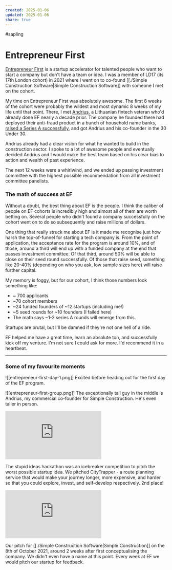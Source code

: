 ```yaml
---
created: 2025-01-06
updated: 2025-01-06
share: true
---
```

#sapling 
# Entrepreneur First

[Entrepreneur First](https://joinef.com) is a startup accelerator for talented people who want to start a company but don't have a team or idea. I was a member of LD17 (its 17th London cohort) in 2021 where I went on to co-found [[./Simple Construction Software|Simple Construction Software]] with someone I met on the cohort.

My time on Entrepreneur First was absolutely awesome. The first 8 weeks of the cohort were probably the wildest and most dynamic 8 weeks of my life until that point. There, I met [Andrius](https://www.linkedin.com/in/andrius-sutas), a Lithuanian fintech veteran who'd already done EF nearly a decade prior. The company he founded there had deployed their anti-fraud product in a bunch of household name banks, [raised a Series A successfully](https://techcrunch.com/2017/06/19/aimbrain/), and got Andrius and his co-founder in the 30 Under 30.

Andrius already had a clear vision for what he wanted to build in the construction sector. I spoke to a lot of awesome people and eventually decided Andrius and I would make the best team based on his clear bias to action and wealth of past experience. 

The next 12 weeks were a whirlwind, and we ended up passing investment committee with the highest possible recommendation from all investment committee panelists. 

### The math of success at EF
Without a doubt, the best thing about EF is the people. I think the caliber of people on EF cohorts is incredibly high and almost all of them are worth betting on. Several people who didn't found a company successfully on the cohort went on to do so subsequently and raise millions of dollars. 

One thing that really struck me about EF is it made me recognise just how harsh the top-of-funnel for starting a tech company is. From the point of application, the acceptance rate for the program is around 10%, and of those, around a third will end up with a funded company at the end that passes investment committee. Of that third, around 50% will be able to close on their seed round successfully. Of those that raise seed, something like 20-40% (depending on who you ask, low sample sizes here) will raise further capital.

My memory is foggy, but for our cohort, I think those numbers look something like:
* ~ 700 applicants
* ~70 cohort members
* ~24 funded founders of ~12 startups (including me!)
* ~5 seed rounds for ~10 founders (I failed here)
* The math says ~1-2 series A rounds will emerge from this.

Startups are brutal, but I'll be damned if they're not one hell of a ride.

EF helped me have a great time, learn an absolute ton, and successfully kick off my venture. I'm not sure I could ask for more. I'd recommend it in a heartbeat.


---

### Some of my favourite moments

![[entrepreneur-first-day-1.png]]
Excited before heading out for the first day of the EF program. 


![[entrepreneur-first-group.png]]
The exceptionally tall guy in the middle is Andrius, my commercial co-founder for Simple Construction. He's even taller in person.


<iframe src="https://www.youtube.com/embed/8uz7AM_znSw?si=Ie9ZnALcYeMVEmrX" title="YouTube video player" frameborder="0" allow="accelerometer; autoplay; clipboard-write; encrypted-media; gyroscope; picture-in-picture; web-share" allowfullscreen></iframe>

The stupid ideas hackathon was an icebreaker competition to pitch the worst possible startup idea. We pitched CityTrapper - a route planning service that would make your journey longer, more expensive, and harder so that you could explore, invest, and self-develop respectively. 2nd place!


<iframe src="https://www.youtube.com/embed/W-8pYSRpPKg?si=tROP1yREMJso8_ur" title="YouTube video player" frameborder="0" allow="accelerometer; autoplay; clipboard-write; encrypted-media; gyroscope; picture-in-picture; web-share" allowfullscreen></iframe>

Our pitch for [[./Simple Construction Software|Simple Construction]] on the 8th of October 2021, around 2 weeks after first conceptualising the company. We didn't even have a name at this point. Every week at EF we would pitch our startup for feedback.